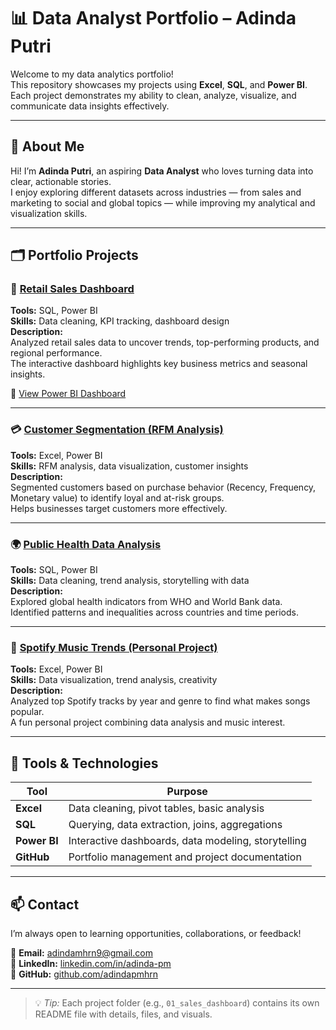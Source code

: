 # 📊 Data Analyst Portfolio – Adinda Putri

Welcome to my data analytics portfolio!  
This repository showcases my projects using **Excel**, **SQL**, and **Power BI**.  
Each project demonstrates my ability to clean, analyze, visualize, and communicate data insights effectively.

---

## 🧭 About Me
Hi! I’m **Adinda Putri**, an aspiring **Data Analyst** who loves turning data into clear, actionable stories.  
I enjoy exploring different datasets across industries — from sales and marketing to social and global topics — while improving my analytical and visualization skills.

---

## 🗂️ Portfolio Projects

### 🏪 [Retail Sales Dashboard](./01_sales_dashboard)
**Tools:** SQL, Power BI  
**Skills:** Data cleaning, KPI tracking, dashboard design  
**Description:**  
Analyzed retail sales data to uncover trends, top-performing products, and regional performance.  
The interactive dashboard highlights key business metrics and seasonal insights.

🔗 [View Power BI Dashboard](YOUR_DASHBOARD_LINK_HERE)

---

### 💳 [Customer Segmentation (RFM Analysis)](./02_customer_segmentation)
**Tools:** Excel, Power BI  
**Skills:** RFM analysis, data visualization, customer insights  
**Description:**  
Segmented customers based on purchase behavior (Recency, Frequency, Monetary value) to identify loyal and at-risk groups.  
Helps businesses target customers more effectively.

---

### 🌍 [Public Health Data Analysis](./03_public_health_analysis)
**Tools:** SQL, Power BI  
**Skills:** Data cleaning, trend analysis, storytelling with data  
**Description:**  
Explored global health indicators from WHO and World Bank data.  
Identified patterns and inequalities across countries and time periods.

---

### 🎵 [Spotify Music Trends (Personal Project)](./04_spotify_music_trends)
**Tools:** Excel, Power BI  
**Skills:** Data visualization, trend analysis, creativity  
**Description:**  
Analyzed top Spotify tracks by year and genre to find what makes songs popular.  
A fun personal project combining data analysis and music interest.

---

## 🧰 Tools & Technologies
| Tool | Purpose |
|------|----------|
| **Excel** | Data cleaning, pivot tables, basic analysis |
| **SQL** | Querying, data extraction, joins, aggregations |
| **Power BI** | Interactive dashboards, data modeling, storytelling |
| **GitHub** | Portfolio management and project documentation |

---

## 📫 Contact
I’m always open to learning opportunities, collaborations, or feedback!

📧 **Email:** adindamhrn9@gmail.com  
💼 **LinkedIn:** [linkedin.com/in/adinda-pm](https://www.linkedin.com/in/adinda-pm)  
🐙 **GitHub:** [github.com/adindapmhrn](https://github.com/adindapmhrn)

---

> 💡 *Tip:* Each project folder (e.g., `01_sales_dashboard`) contains its own README file with details, files, and visuals.
